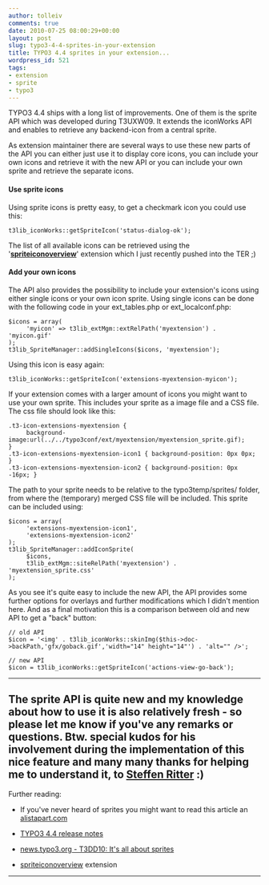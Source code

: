 ```yaml
---
author: tolleiv
comments: true
date: 2010-07-25 08:00:29+00:00
layout: post
slug: typo3-4-4-sprites-in-your-extension
title: TYPO3 4.4 sprites in your extension...
wordpress_id: 521
tags:
- extension
- sprite
- typo3
---
```


TYPO3 4.4 ships with a long list of improvements. One of them is the sprite API which was developed during T3UXW09. It extends the iconWorks API and enables to retrieve any backend-icon from a central sprite.

As extension maintainer there are several ways to use these new parts of the API you can either just use it to display core icons, you can include your own icons and retrieve it with the new API or you can include your own sprite and retrieve the separate icons.



#### Use sprite icons


Using sprite icons is pretty easy, to get a checkmark icon you could use this:

    
    t3lib_iconWorks::getSpriteIcon('status-dialog-ok');


The list of all available icons can be retrieved using the '**[spriteiconoverview](http://typo3.org/extensions/repository/view/spriteiconoverview/current/)**' extension which I just recently pushed into the TER ;)



#### Add your own icons


The API also provides the possibility to include your extension's icons using either single icons or your own icon sprite. 
Using single icons can be done with the following code in your ext_tables.php or ext_localconf.php:

    
    
    $icons = array(
         'myicon' => t3lib_extMgm::extRelPath('myextension') . 'myicon.gif'
    );
    t3lib_SpriteManager::addSingleIcons($icons, 'myextension');
    


Using this icon is easy again:

    
    t3lib_iconWorks::getSpriteIcon('extensions-myextension-myicon');



If your extension comes with a larger amount of icons you might want to use your own sprite. This includes your sprite as a image file and a CSS file. The css file should look like this:

    
    
    .t3-icon-extensions-myextension {
         background-image:url(../../typo3conf/ext/myextension/myextension_sprite.gif);
    }
    .t3-icon-extensions-myextension-icon1 {	background-position: 0px 0px; }
    .t3-icon-extensions-myextension-icon2 {	background-position: 0px -16px; }
    

The path to your sprite needs to be relative to the typo3temp/sprites/ folder, from where the (temporary) merged CSS file will be included.
This sprite can be included using:

    
    
    $icons = array(
         'extensions-myextension-icon1',
         'extensions-myextension-icon2'
    );
    t3lib_SpriteManager::addIconSprite(
         $icons,
         t3lib_extMgm::siteRelPath('myextension') . 'myextension_sprite.css'
    );				
    


As you see it's quite easy to include the new API, the API provides some further options for overlays and further modifications which I didn't mention here. And as a final motivation this is a comparison between old and new API to get a "back" button:

    
    
    // old API
    $icon = '<img' . t3lib_iconWorks::skinImg($this->doc->backPath,'gfx/goback.gif','width="14" height="14"') . 'alt="" />';
    
    // new API
    $icon = t3lib_iconWorks::getSpriteIcon('actions-view-go-back');
    


----
The sprite API is quite new and my knowledge about how to use it is also relatively fresh - so please let me know if you've any remarks or questions.
Btw. special kudos for his involvement during the implementation of this nice feature and many many thanks for helping me to understand it, to [Steffen Ritter](http://www.rs-websystems.de/)  :)
----
Further reading:



	
  * If you've never heard of sprites you might want to read this article an [alistapart.com](http://www.alistapart.com/articles/sprites)

	
  * [TYPO3 4.4 release notes](http://typo3.org/download/release-notes/typo3-44/)

	
  * [news.typo3.org - T3DD10: It's all about sprites](http://news.typo3.org/news/article/t3dd10-its-all-about-sprites/)

	
  * [spriteiconoverview](http://typo3.org/extensions/repository/view/spriteiconoverview/current/) extension



----




